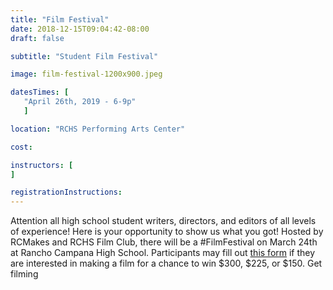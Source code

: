 ```yaml
---
title: "Film Festival"
date: 2018-12-15T09:04:42-08:00
draft: false

subtitle: "Student Film Festival"

image: film-festival-1200x900.jpeg

datesTimes: [ 
   "April 26th, 2019 - 6-9p"
   ]

location: "RCHS Performing Arts Center"

cost:

instructors: [
]

registrationInstructions: 
---
```

Attention all high school student writers, directors, and editors of all levels of experience! Here is your opportunity to show us what you got! Hosted by RCMakes and RCHS Film Club, there will be a #FilmFestival on March 24th at Rancho Campana High School. Participants may fill out [this form](https://goo.gl/forms/760yT8PAx7OxNjH42) if they are interested in making a film for a chance to win $300, $225, or $150. Get filming